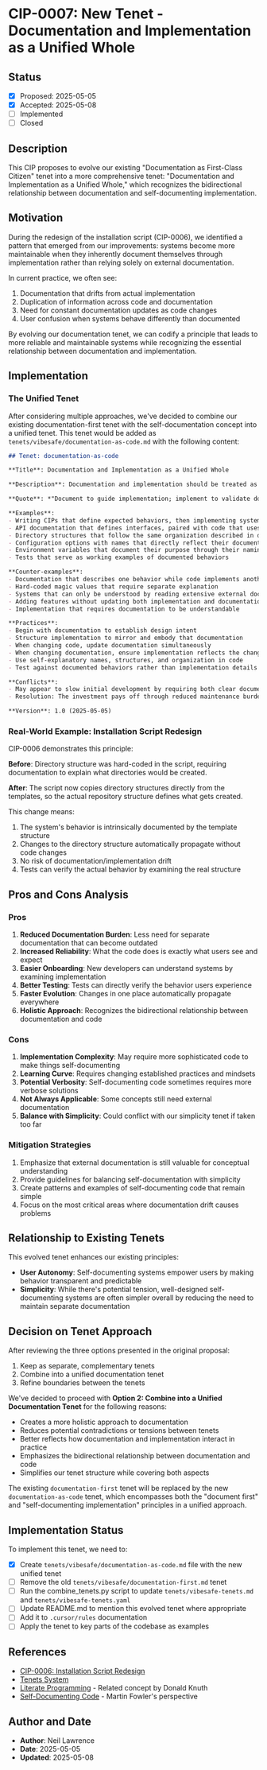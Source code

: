 # CIP-0007: New Tenet - Documentation and Implementation as a Unified Whole

## Status
- [x] Proposed: 2025-05-05
- [x] Accepted: 2025-05-08
- [ ] Implemented
- [ ] Closed

## Description
This CIP proposes to evolve our existing "Documentation as First-Class Citizen" tenet into a more comprehensive tenet: "Documentation and Implementation as a Unified Whole," which recognizes the bidirectional relationship between documentation and self-documenting implementation.

## Motivation
During the redesign of the installation script (CIP-0006), we identified a pattern that emerged from our improvements: systems become more maintainable when they inherently document themselves through implementation rather than relying solely on external documentation.

In current practice, we often see:
1. Documentation that drifts from actual implementation
2. Duplication of information across code and documentation
3. Need for constant documentation updates as code changes
4. User confusion when systems behave differently than documented

By evolving our documentation tenet, we can codify a principle that leads to more reliable and maintainable systems while recognizing the essential relationship between documentation and implementation.

## Implementation

### The Unified Tenet

After considering multiple approaches, we've decided to combine our existing documentation-first tenet with the self-documentation concept into a unified tenet. This tenet would be added as `tenets/vibesafe/documentation-as-code.md` with the following content:

```markdown
## Tenet: documentation-as-code

**Title**: Documentation and Implementation as a Unified Whole

**Description**: Documentation and implementation should be treated as a unified, interdependent system rather than separate concerns. Documentation guides implementation by establishing clear goals and expectations, while implementation embodies and validates that documentation through self-documenting design. This bidirectional relationship ensures that our systems remain understandable, accurate, and maintainable.

**Quote**: *"Document to guide implementation; implement to validate documentation."*

**Examples**:
- Writing CIPs that define expected behaviors, then implementing systems that inherently demonstrate those behaviors
- API documentation that defines interfaces, paired with code that uses clear naming and structure matching the documentation
- Directory structures that follow the same organization described in documentation
- Configuration options with names that directly reflect their documented purpose
- Environment variables that document their purpose through their naming
- Tests that serve as working examples of documented behaviors

**Counter-examples**:
- Documentation that describes one behavior while code implements another
- Hard-coded magic values that require separate explanation
- Systems that can only be understood by reading extensive external documentation
- Adding features without updating both implementation and documentation
- Implementation that requires documentation to be understandable

**Practices**:
- Begin with documentation to establish design intent
- Structure implementation to mirror and embody that documentation
- When changing code, update documentation simultaneously
- When changing documentation, ensure implementation reflects the changes
- Use self-explanatory names, structures, and organization in code
- Test against documented behaviors rather than implementation details

**Conflicts**:
- May appear to slow initial development by requiring both clear documentation and self-documenting code
- Resolution: The investment pays off through reduced maintenance burden and fewer misunderstandings

**Version**: 1.0 (2025-05-05)
```

### Real-World Example: Installation Script Redesign

CIP-0006 demonstrates this principle:

**Before**: Directory structure was hard-coded in the script, requiring documentation to explain what directories would be created.

**After**: The script now copies directory structures directly from the templates, so the actual repository structure defines what gets created.

This change means:
1. The system's behavior is intrinsically documented by the template structure
2. Changes to the directory structure automatically propagate without code changes
3. No risk of documentation/implementation drift
4. Tests can verify the actual behavior by examining the real structure

## Pros and Cons Analysis

### Pros
1. **Reduced Documentation Burden**: Less need for separate documentation that can become outdated
2. **Increased Reliability**: What the code does is exactly what users see and expect
3. **Easier Onboarding**: New developers can understand systems by examining implementation
4. **Better Testing**: Tests can directly verify the behavior users experience
5. **Faster Evolution**: Changes in one place automatically propagate everywhere
6. **Holistic Approach**: Recognizes the bidirectional relationship between documentation and code

### Cons
1. **Implementation Complexity**: May require more sophisticated code to make things self-documenting
2. **Learning Curve**: Requires changing established practices and mindsets
3. **Potential Verbosity**: Self-documenting code sometimes requires more verbose solutions
4. **Not Always Applicable**: Some concepts still need external documentation
5. **Balance with Simplicity**: Could conflict with our simplicity tenet if taken too far

### Mitigation Strategies
1. Emphasize that external documentation is still valuable for conceptual understanding
2. Provide guidelines for balancing self-documentation with simplicity
3. Create patterns and examples of self-documenting code that remain simple
4. Focus on the most critical areas where documentation drift causes problems

## Relationship to Existing Tenets

This evolved tenet enhances our existing principles:

- **User Autonomy**: Self-documenting systems empower users by making behavior transparent and predictable
- **Simplicity**: While there's potential tension, well-designed self-documenting systems are often simpler overall by reducing the need to maintain separate documentation

## Decision on Tenet Approach

After reviewing the three options presented in the original proposal:

1. Keep as separate, complementary tenets
2. Combine into a unified documentation tenet
3. Refine boundaries between the tenets

We've decided to proceed with **Option 2: Combine into a Unified Documentation Tenet** for the following reasons:

- Creates a more holistic approach to documentation
- Reduces potential contradictions or tensions between tenets
- Better reflects how documentation and implementation interact in practice
- Emphasizes the bidirectional relationship between documentation and code
- Simplifies our tenet structure while covering both aspects

The existing `documentation-first` tenet will be replaced by the new `documentation-as-code` tenet, which encompasses both the "document first" and "self-documenting implementation" principles in a unified approach.

## Implementation Status

To implement this tenet, we need to:

- [x] Create `tenets/vibesafe/documentation-as-code.md` file with the new unified tenet
- [ ] Remove the old `tenets/vibesafe/documentation-first.md` tenet
- [ ] Run the combine_tenets.py script to update `tenets/vibesafe-tenets.md` and `tenets/vibesafe-tenets.yaml`
- [ ] Update README.md to mention this evolved tenet where appropriate
- [ ] Add it to `.cursor/rules` documentation
- [ ] Apply the tenet to key parts of the codebase as examples

## References

- [CIP-0006: Installation Script Redesign](https://github.com/lawrennd/vibesafe/blob/main/cip/cip0006.md)
- [Tenets System](https://github.com/lawrennd/vibesafe/tree/main/tenets)
- [Literate Programming](https://en.wikipedia.org/wiki/Literate_programming) - Related concept by Donald Knuth
- [Self-Documenting Code](https://www.martinfowler.com/bliki/SelfDocumentingCode.html) - Martin Fowler's perspective

## Author and Date

- **Author**: Neil Lawrence
- **Date**: 2025-05-05
- **Updated**: 2025-05-08 